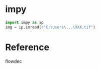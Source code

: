 # impy

```python
import impy as ip
img = ip.imread(r"C:\Users\...\XXX.tif")
```

# Reference
flowdec
